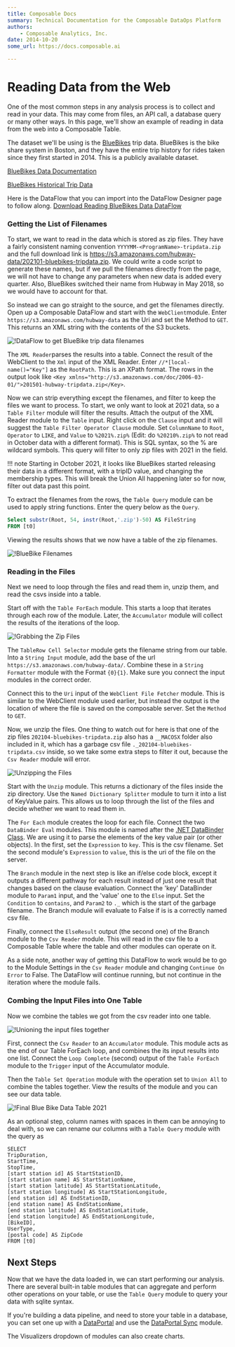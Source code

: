```yaml
---
title: Composable Docs
summary: Technical Documentation for the Composable DataOps Platform
authors:
    - Composable Analytics, Inc.
date: 2014-10-20
some_url: https://docs.composable.ai

---
```


# Reading Data from the Web

One of the most common steps in any analysis process is to collect and read in your data. This may come from files, an API call, a database query or many other ways. In this page, we'll show an example of reading in data from the web into a Composable Table.

The dataset we'll be using is the [BlueBikes](https://www.bluebikes.com/) trip data. BlueBikes is the bike share system in Boston, and they have the entire trip history for rides taken since they first started in 2014. This is a publicly available dataset.

[BlueBikes Data Documentation](https://www.bluebikes.com/system-data) 

[BlueBikes Historical Trip Data](https://s3.amazonaws.com/hubway-data/index.html)

Here is the DataFlow that you can import into the DataFlow Designer page to follow along. <a href="../../Tutorial/img/BlueBikesDataExploration.json" download="BlueBikesDataExploration.json">Download Reading BlueBikes Data DataFlow</a> 

### Getting the List of Filenames

To start, we want to read in the data which is stored as zip files. They have a fairly consistent naming convention `YYYYMM-<ProgramName>-tripdata.zip` and the full download link is https://s3.amazonaws.com/hubway-data/202101-bluebikes-tripdata.zip.  We could write a code script to generate these names, but if we pull the filenames directly from the page, we will not have to change any parameters when new data is added every quarter. Also, BlueBikes switched their name from Hubway in May 2018, so we would have to account for that.

So instead we can go straight to the source, and get the filenames directly. Open up a Composable DataFlow and start with the `WebClient`module. Enter `https://s3.amazonaws.com/hubway-data` as the Uri and set the Method to `GET`. This returns an XML string with the contents of the S3 buckets.

![!DataFlow to get BlueBike trip data filenames](img/BlueBikeFilenames.png)

The `XML Reader`parses the results into a table. Connect the result of the WebClient to the `Xml` input of the XML Reader. Enter `//*[local-name()="Key"]` as the `RootPath`. This is an XPath format. The rows in the output look like `<Key xmlns="http://s3.amazonaws.com/doc/2006-03-01/">201501-hubway-tripdata.zip</Key>`.

Now we can strip everything except the filenames, and filter to keep the files we want to process. To start, we only want to look at 2021 data, so a `Table Filter` module will filter the results. Attach the output of the XML Reader module to the `Table` input. Right click on the `Clause` input and it will suggest the `Table Filter Operator Clause` module. Set `ColumnName` to `Root`, `Operator` to `LIKE`, and `Value` to `%2021%.zip%` (Edit: do `%20210%.zip%` to not read in October data with a different format). This is SQL syntax, so the % are wildcard symbols. This query will filter to only zip files with 2021 in the field. 

!!! note
    Starting in October 2021, it looks like BlueBikes started releasing their data in a different format, with a tripID value, and changing the membership types. This will break the Union All happening later so for now, filter out data past this point. 

To extract the filenames from the rows, the `Table Query` module can be used to apply string functions. Enter the query below as the `Query`.

```sql
Select substr(Root, 54, instr(Root,'.zip')-50) AS FileString
FROM [t0]
```

Viewing the results shows that we now have a table of the zip filenames.

![!BlueBike Filenames](img/BlueBikeFilenameResult.png)

### Reading in the Files

Next we need to loop through the files and read them in, unzip them, and read the csvs inside into a table. 

Start off with the `Table ForEach` module. This starts a loop that iterates through each row of the module. Later, the `Accumulator` module will collect the results of the iterations of the loop.

![!Grabbing the Zip Files](img/BlueBikeZipRequest.png)

The `TableRow Cell Selector` module gets the filename string from our table. Into a `String Input` module, add the base of the url `https://s3.amazonaws.com/hubway-data/`. Combine these in a `String Formatter` module with the Format `{0}{1}`. Make sure you connect the input modules in the correct order.

Connect this to the `Uri` input of the `WebClient File Fetcher` module. This is similar to the WebClient module used earlier, but instead the output is the location of where the file is saved on the composable server. Set the `Method` to `GET`. 

Now, we unzip the files. One thing to watch out for here is that one of the zip files `202104-bluebikes-tripdata.zip` also has a `__MACOSX` folder also included in it, which has a garbage csv file `._202104-bluebikes-tripdata.csv` inside, so we take some extra steps to filter it out, because the `Csv Reader` module will error.

![!Unzipping the Files](img/BlueBikeUnzip.png)

Start with the `Unzip` module. This returns a dictionary of the files inside the zip directory. Use the `Named Dictionary Splitter` module to turn it into a list of KeyValue pairs. This allows us to loop through the list of the files and decide whether we want to read them in.

The `For Each` module creates the loop for each file. Connect the two `DataBinder Eval` modules. This module is named after the [.NET DataBinder Class](https://docs.microsoft.com/en-us/dotnet/api/system.web.ui.databinder?view=netframework-4.8). We are using it to parse the elements of the key value pair (or other objects). In the first, set the `Expression` to `key`. This is the csv filename. Set the second module's `Expression` to `value`, this is the uri of the file on the server.

The `Branch` module in the next step is like an if/else code block, except it outputs a different pathway for each result instead of just one result that changes based on the clause evaluation. Connect the 'key' DataBinder module to `Param1` input, and the 'value' one to the `Else` input. Set the `Condition` to `contains`, and `Param2` to `._` which is the start of the garbage filename. The Branch module will evaluate to False if is is a correctly named csv file. 

Finally, connect the `ElseResult` output (the second one) of the Branch module to the `Csv Reader` module. This will read in the csv file to a Composable Table where the table and other modules can operate on it.

As a side note, another way of getting this DataFlow to work would be to go to the Module Settings in the `Csv Reader` module and changing `Continue On Error` to False. The DataFlow will continue running, but not continue in the iteration where the module fails.

### Combing the Input Files into One Table

Now we combine the tables we got from the csv reader into one table.

![!Unioning the input files together](img/BlueBikeCombineTables.png)

First, connect the `Csv Reader` to an `Accumulator` module. This module acts as the end of our Table ForEach loop, and combines the its input results into one list. Connect the `Loop Complete` (second) output of the `Table ForEach` module to the `Trigger` input of the Accumulator module.

Then the `Table Set Operation` module with the operation set to `Union All` to combine the tables together. View the results of the module and you can see our data table.

![!Final Blue Bike Data Table 2021](img/BlueBikeFinalTable.png)

As an optional step, column names with spaces in them can be annoying to deal with, so we can rename our columns with a `Table Query` module with the query as

```sqlite
SELECT
TripDuration,
StartTime,
StopTime,
[start station id] AS StartStationID,
[start station name] AS StartStationName,
[start station latitude] AS StartStationLatitude,
[start station longitude] AS StartStationLongitude,
[end station id] AS EndStationID,
[end station name] AS EndStationName,
[end station latitude] AS EndStationLatitude,
[end station longitude] AS EndStationLongitude,
[BikeID],
UserType,
[postal code] AS ZipCode
FROM [t0]
```

## Next Steps

Now that we have the data loaded in, we can start performing our analysis. There are several built-in table modules that can aggregate and perform other operations on your table, or use the `Table Query` module to query your data with sqlite syntax.

If you're building a data pipeline, and need to store your table in a database, you can set one up with a [DataPortal](../DataPortals/01.Overview.md) and use the [DataPortal Sync](../DataFlows/09.Module-Details/DataPortalSync.md) module.

The Visualizers dropdown of modules can also create charts.

